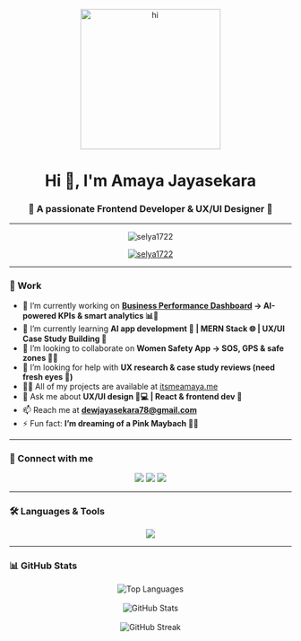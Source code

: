 <p align="center">
  <img src="https://media.tenor.com/zBZnGatBkgAAAAAi/cute-girl.gif" width="250" alt="hi" />
</p>

<h1 align="center">Hi 👋, I'm Amaya Jayasekara</h1>
<h3 align="center">🌸 A passionate Frontend Developer & UX/UI Designer 🌸</h3>

---

<p align="center">
  <img src="https://komarev.com/ghpvc/?username=selya1722&label=Profile%20views&color=ff69b4&style=flat" alt="selya1722" />
</p>

<p align="center"> 
  <a href="https://github.com/ryo-ma/github-profile-trophy">
    <img src="https://github-profile-trophy.vercel.app/?username=selya1722&theme=radical&title=Stars,Followers,Commit,Repositories,Issues" alt="selya1722" />
  </a> 
</p>

---

### 💼 Work  
- 🔭 I’m currently working on **[Business Performance Dashboard](#) → AI-powered KPIs & smart analytics 📊💖**  
- 🌱 I’m currently learning **AI app development 🤖 | MERN Stack 🌐 | UX/UI Case Study Building 🎨**  
- 👯 I’m looking to collaborate on **Women Safety App → SOS, GPS & safe zones 🚨💜**  
- 🤝 I’m looking for help with **UX research & case study reviews (need fresh eyes 👀)**  
- 👨‍💻 All of my projects are available at [itsmeamaya.me](itsmeamaya.me)  
- 💬 Ask me about **UX/UI design 📱💻 | React & frontend dev 🌸**  
- 📫 Reach me at **dewjayasekara78@gmail.com**  
- ⚡ Fun fact: **I’m dreaming of a Pink Maybach 🚗✨**  

---

### 🤝 Connect with me  
<p align="center">
<a href="https://www.linkedin.com/in/amaya-1722selya/" target="blank"><img src="https://img.shields.io/badge/LinkedIn-%23ff69b4.svg?&style=for-the-badge&logo=linkedin&logoColor=white" /></a>
<a href="https://www.kaggle.com/dewnijayasekara" target="blank"><img src="https://img.shields.io/badge/Kaggle-%23ff69b4.svg?&style=for-the-badge&logo=kaggle&logoColor=white" /></a>
<a href="https://www.behance.net/amayajayasekara" target="blank"><img src="https://img.shields.io/badge/Behance-%23ff69b4.svg?&style=for-the-badge&logo=behance&logoColor=white" /></a>
</p>

---

### 🛠️ Languages & Tools  
<p align="center">
<img src="https://skillicons.dev/icons?i=html,css,js,ts,react,figma,tailwind,bootstrap,nodejs,mongodb,python,tensorflow,java,php,mysql,postgresql,git,photoshop,illustrator" />
</p>

---

### 📊 GitHub Stats  
<p align="center">
<img src="https://github-readme-stats.vercel.app/api/top-langs?username=selya1722&show_icons=true&locale=en&layout=compact&theme=radical&title_color=ff69b4&icon_color=ff69b4" alt="Top Languages" />
<br><br>
<img src="https://github-readme-stats.vercel.app/api?username=selya1722&show_icons=true&locale=en&theme=radical&title_color=ff69b4&icon_color=ff69b4" alt="GitHub Stats" />
<br><br>
<img src="https://github-readme-streak-stats.herokuapp.com/?user=selya1722&theme=radical&ring=ff69b4&fire=ff69b4&currStreakLabel=ff69b4" alt="GitHub Streak" />
</p>
